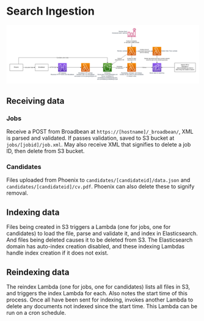 # Search Ingestion

![](./search-ingestion.png)

## Receiving data

### Jobs

Receive a POST from Broadbean at `https://[hostname]/_broadbean/`, XML
is parsed and validated. If passes validation, saved to S3 bucket at
`jobs/[jobid]/job.xml`. May also receive XML that signifies to delete
a job ID, then delete from S3 bucket.

### Candidates

Files uploaded from Phoenix to `candidates/[candidateid]/data.json`
and `candidates/[candidateid]/cv.pdf`. Phoenix can also delete these
to signify removal.

## Indexing data

Files being created in S3 triggers a Lambda (one for jobs, one for
candidates) to load the file, parse and validate it, and index in
Elasticsearch. And files being deleted causes it to be deleted from
S3. The Elasticsearch domain has auto-index creation disabled, and
these indexing Lambdas handle index creation if it does not exist.

## Reindexing data

The reindex Lambda (one for jobs, one for candidates) lists all files
in S3, and triggers the index Lambda for each. Also notes the start
time of this process. Once all have been sent for indexing, invokes
another Lambda to delete any documents not indexed since the start
time. This Lambda can be run on a cron schedule.

